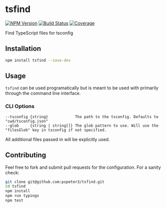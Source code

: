 # tsfind

[![NPM Version][npm-image]][npm-url] [![Build Status][travis-image]][travis-url] [![Coverage][coveralls-image]][coveralls-url]

Find TypeScript files for tsconfig

## Installation

```sh
npm install tsfind --save-dev
```

## Usage

`tsfind` can be used programatically but is meant to be used with primarily
through the command line interface.

### CLI Options

```
--tsconfig {string}            The path to the tsconfig. Defaults to "cwd/tsconfig.json"
--glob     {string | string[]} The glob pattern to use. Will use the "filesGlob" key in tsconfig if not specified.
```

All additional files passed in will be explicitly used.

## Contributing

Feel free to fork and submit pull requests for the configuration. For a sanity
check:

```sh
git clone git@github.com:pspeter3/tsfind.git
cd tsfind
npm install
npm run typings
npm test
```

[npm-url]: https://www.npmjs.org/package/tsfind
[npm-image]: http://img.shields.io/npm/v/tsfind.svg?style=flat-square

[travis-url]: http://travis-ci.org/pspeter3/tsfind
[travis-image]: http://img.shields.io/travis/pspeter3/tsfind.svg?style=flat-square

[coveralls-url]: https://coveralls.io/r/pspeter3/tsfind
[coveralls-image]: https://img.shields.io/coveralls/pspeter3/tsfind/master.svg?style=flat-square
